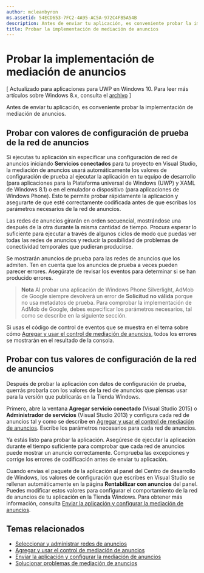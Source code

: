 ```yaml
---
author: mcleanbyron
ms.assetid: 54ECD653-7FC2-4A95-AC5A-972C4FB5A54B
description: Antes de enviar tu aplicación, es conveniente probar la implementación de mediación de anuncios.
title: Probar la implementación de mediación de anuncios
---
```


# Probar la implementación de mediación de anuncios


\[ Actualizado para aplicaciones para UWP en Windows 10. Para leer más artículos sobre Windows 8.x, consulta el [archivo](http://go.microsoft.com/fwlink/p/?linkid=619132) \]

Antes de enviar tu aplicación, es conveniente probar la implementación de mediación de anuncios.

## Probar con valores de configuración de prueba de la red de anuncios


Si ejecutas tu aplicación sin especificar una configuración de red de anuncios iniciando **Servicios conectados** para tu proyecto en Visual Studio, la mediación de anuncios usará automáticamente los valores de configuración de prueba al ejecutar la aplicación en tu equipo de desarrollo (para aplicaciones para la Plataforma universal de Windows (UWP) y XAML de Windows 8.1) o en el emulador o dispositivo (para aplicaciones de Windows Phone). Esto te permite probar rápidamente la aplicación y asegurarte de que esté correctamente codificada antes de que escribas los parámetros necesarios de la red de anuncios.

Las redes de anuncios girarán en orden secuencial, mostrándose una después de la otra durante la misma cantidad de tiempo. Procura esperar lo suficiente para ejecutar a través de algunos ciclos de modo que puedas ver todas las redes de anuncios y reducir la posibilidad de problemas de conectividad temporales que pudieran producirse.

Se mostrarán anuncios de prueba para las redes de anuncios que los admiten. Ten en cuenta que los anuncios de prueba a veces pueden parecer errores. Asegúrate de revisar los eventos para determinar si se han producido errores.

> **Nota** Al probar una aplicación de Windows Phone Silverlight, AdMob de Google siempre devolverá un error de **Solicitud no válida** porque no usa metadatos de prueba. Para comprobar la implementación de AdMob de Google, debes especificar los parámetros necesarios, tal como se describe en la siguiente sección.

 

Si usas el código de control de eventos que se muestra en el tema sobre cómo [Agregar y usar el control de mediación de anuncios](add-and-use-the-ad-mediator-control.md), todos los errores se mostrarán en el resultado de la consola.

## Probar con tus valores de configuración de la red de anuncios


Después de probar la aplicación con datos de configuración de prueba, querrás probarla con los valores de la red de anuncios que piensas usar para la versión que publicarás en la Tienda Windows.

Primero, abre la ventana **Agregar servicio conectado** (Visual Studio 2015) o **Administrador de servicios** (Visual Studio 2013) y configura cada red de anuncios tal y como se describe en [Agregar y usar el control de mediación de anuncios](add-and-use-the-ad-mediator-control.md). Escribe los parámetros necesarios para cada red de anuncios.

Ya estás listo para probar la aplicación. Asegúrese de ejecutar la aplicación durante el tiempo suficiente para comprobar que cada red de anuncios puede mostrar un anuncio correctamente. Comprueba las excepciones y corrige los errores de codificación antes de enviar tu aplicación.

Cuando envías el paquete de la aplicación al panel del Centro de desarrollo de Windows, los valores de configuración que escribes en Visual Studio se rellenan automáticamente en la página **Rentabilizar con anuncios** del panel. Puedes modificar estos valores para configurar el comportamiento de la red de anuncios de tu aplicación en la Tienda Windows. Para obtener más información, consulta [Enviar la aplicación y configurar la mediación de anuncios](submit-your-app-and-configure-ad-mediation.md).

## Temas relacionados

* [Seleccionar y administrar redes de anuncios](select-and-manage-your-ad-networks.md)
* [Agregar y usar el control de mediación de anuncios](add-and-use-the-ad-mediator-control.md)
* [Enviar la aplicación y configurar la mediación de anuncios](submit-your-app-and-configure-ad-mediation.md)
* [Solucionar problemas de mediación de anuncios](troubleshoot-ad-mediation.md)
 

 


<!--HONumber=May16_HO2-->


